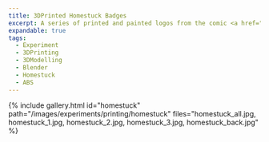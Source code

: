 ```yaml
---
title: 3DPrinted Homestuck Badges
excerpt: A series of printed and painted logos from the comic <a href="http://mspaintadventures.com">Homestuck</a>
expandable: true
tags:
  - Experiment
  - 3DPrinting
  - 3DModelling
  - Blender
  - Homestuck
  - ABS
---
```


{% include gallery.html id="homestuck" path="/images/experiments/printing/homestuck" files="homestuck_all.jpg, homestuck_1.jpg, homestuck_2.jpg, homestuck_3.jpg, homestuck_back.jpg" %}
